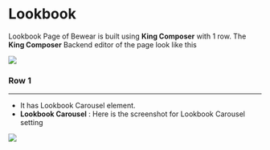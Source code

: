 # Lookbook

Lookbook Page of Bewear is built using **King Composer** with 1 row. The **King Composer** Backend editor of the page look like this

![](http://transvelo.github.io/docs/bewear/images/lookbook-setting.png)

### Row 1
---
* It has Lookbook Carousel element.
* **Lookbook Carousel** : Here is the screenshot for Lookbook Carousel setting

![](http://transvelo.github.io/docs/bewear/images/lookbook-page-carousel.png)





